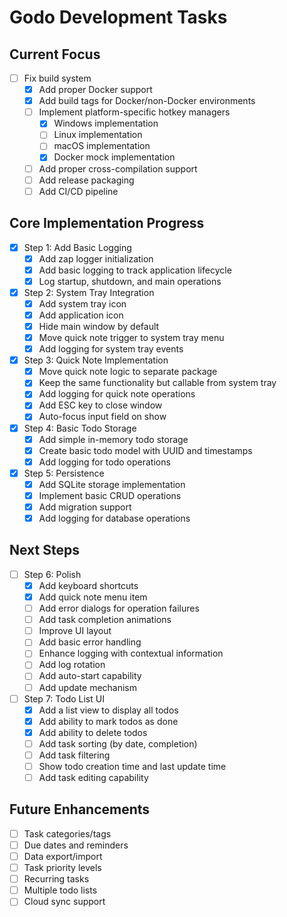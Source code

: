# Godo Development Tasks

## Current Focus
- [ ] Fix build system
  - [x] Add proper Docker support
  - [x] Add build tags for Docker/non-Docker environments
  - [ ] Implement platform-specific hotkey managers
    - [x] Windows implementation
    - [ ] Linux implementation
    - [ ] macOS implementation
    - [x] Docker mock implementation
  - [ ] Add proper cross-compilation support
  - [ ] Add release packaging
  - [ ] Add CI/CD pipeline

## Core Implementation Progress
- [x] Step 1: Add Basic Logging
  - [x] Add zap logger initialization
  - [x] Add basic logging to track application lifecycle
  - [x] Log startup, shutdown, and main operations

- [x] Step 2: System Tray Integration
  - [x] Add system tray icon
  - [x] Add application icon
  - [x] Hide main window by default
  - [x] Move quick note trigger to system tray menu
  - [x] Add logging for system tray events

- [x] Step 3: Quick Note Implementation
  - [x] Move quick note logic to separate package
  - [x] Keep the same functionality but callable from system tray
  - [x] Add logging for quick note operations
  - [x] Add ESC key to close window
  - [x] Auto-focus input field on show

- [x] Step 4: Basic Todo Storage
  - [x] Add simple in-memory todo storage
  - [x] Create basic todo model with UUID and timestamps
  - [x] Add logging for todo operations

- [x] Step 5: Persistence
  - [x] Add SQLite storage implementation
  - [x] Implement basic CRUD operations
  - [x] Add migration support
  - [x] Add logging for database operations

## Next Steps
- [ ] Step 6: Polish
  - [x] Add keyboard shortcuts
  - [x] Add quick note menu item
  - [ ] Add error dialogs for operation failures
  - [ ] Add task completion animations
  - [ ] Improve UI layout
  - [ ] Add basic error handling
  - [ ] Enhance logging with contextual information
  - [ ] Add log rotation
  - [ ] Add auto-start capability
  - [ ] Add update mechanism

- [ ] Step 7: Todo List UI
  - [x] Add a list view to display all todos
  - [x] Add ability to mark todos as done
  - [x] Add ability to delete todos
  - [ ] Add task sorting (by date, completion)
  - [ ] Add task filtering
  - [ ] Show todo creation time and last update time
  - [ ] Add task editing capability

## Future Enhancements
- [ ] Task categories/tags
- [ ] Due dates and reminders
- [ ] Data export/import
- [ ] Task priority levels
- [ ] Recurring tasks
- [ ] Multiple todo lists
- [ ] Cloud sync support
